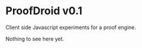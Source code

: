 # ProofDroid v0.1

Client side Javascript experiments for a proof engine.

Nothing to see here yet.

